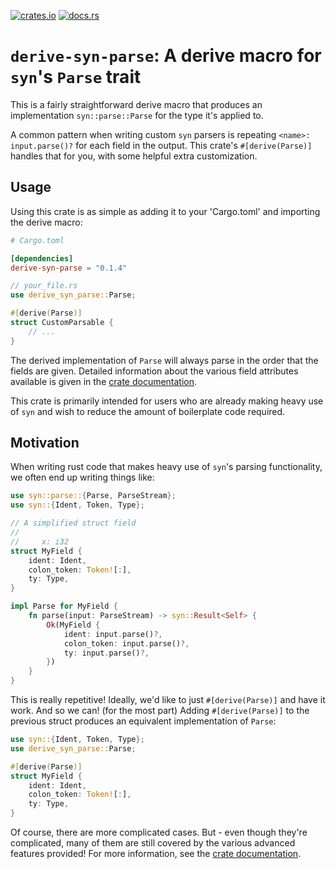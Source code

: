 [![crates.io](https://img.shields.io/crates/v/derive-syn-parse.svg)](https://crates.io/crates/derive-syn-parse)
[![docs.rs](https://docs.rs/derive-syn-parse/badge.svg)](https://docs.rs/derive-syn-parse)

# `derive-syn-parse`: A derive macro for `syn`'s `Parse` trait

This is a fairly straightforward derive macro that produces an implementation `syn::parse::Parse`
for the type it's applied to.

A common pattern when writing custom `syn` parsers is repeating `<name>: input.parse()?` for
each field in the output. This crate's `#[derive(Parse)]` handles that for you, with some helpful
extra customization.

## Usage

Using this crate is as simple as adding it to your 'Cargo.toml' and importing the derive macro:

```toml
# Cargo.toml

[dependencies]
derive-syn-parse = "0.1.4"
```

```rust
// your_file.rs
use derive_syn_parse::Parse;

#[derive(Parse)]
struct CustomParsable {
    // ...
}
```

The derived implementation of `Parse` will always parse in the order that the fields are given.
Detailed information about the various field attributes available is given in the
[crate documentation](https://docs.rs/derive-syn-parse).

This crate is primarily intended for users who are already making heavy use of `syn` and wish to
reduce the amount of boilerplate code required.

## Motivation

When writing rust code that makes heavy use of `syn`'s parsing functionality, we often end up
writing things like:
```rust
use syn::parse::{Parse, ParseStream};
use syn::{Ident, Token, Type};

// A simplified struct field
//
//     x: i32
struct MyField {
    ident: Ident,
    colon_token: Token![:],
    ty: Type,
}

impl Parse for MyField {
    fn parse(input: ParseStream) -> syn::Result<Self> {
        Ok(MyField {
            ident: input.parse()?,
            colon_token: input.parse()?,
            ty: input.parse()?,
        })
    }
}
```
This is really repetitive! Ideally, we'd like to just `#[derive(Parse)]` and have it work. And
so we can! (for the most part) Adding `#[derive(Parse)]` to the previous struct produces an
equivalent implementation of `Parse`:
```rust
use syn::{Ident, Token, Type};
use derive_syn_parse::Parse;

#[derive(Parse)]
struct MyField {
    ident: Ident,
    colon_token: Token![:],
    ty: Type,
}
```

Of course, there are more complicated cases. But - even though they're complicated, many of them are
still covered by the various advanced features provided! For more information, see the
[crate documentation](https://docs.rs/derive-syn-parse).
